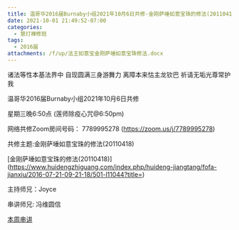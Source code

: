```yaml
---
title: 温哥华2016届Burnaby小组2021年10月6日共修-金刚萨埵如意宝珠的修法(20110418)
date: 2021-10-01 21:49:52-07:00
categories:
  - 慧灯禅修班
tags:
  - 2016届
attachments: /f/up/法王如意宝金刚萨埵如意宝珠修法.docx
---
```

诸法等性本基法界中 自现圆满三身游舞力 离障本来怙主龙钦巴 祈请无垢光尊常护我

温哥华2016届Burnaby小组2021年10月6日共修 

星期三晚6:50点 (莲师除疫心咒@6:50pm)

网络共修Zoom房间号码： 7789995278 (<https://zoom.us/j/7789995278>)

共修主题:金刚萨埵如意宝珠的修法(20110418)

[金刚萨埵如意宝珠的修法(20110418)]
(https://www.huidengzhiguang.com/index.php/huideng-jiangtang/fofa-jianxiu/2016-07-21-09-21-18/501-l11044?title=) 


主持师兄：Joyce

串讲师兄: 冯维圆信

[本周串讲](/f/up/法王如意宝金刚萨埵如意宝珠修法.docx)